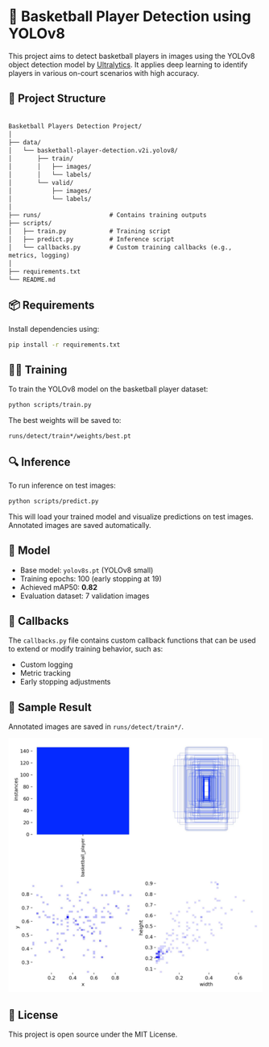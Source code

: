 # 🏀 Basketball Player Detection using YOLOv8

This project aims to detect basketball players in images using the YOLOv8 object detection model by [Ultralytics](https://github.com/ultralytics/ultralytics). It applies deep learning to identify players in various on-court scenarios with high accuracy.

## 📂 Project Structure

```

Basketball Players Detection Project/
│
├── data/
│   └── basketball-player-detection.v2i.yolov8/
│       ├── train/
│       │   ├── images/
│       │   └── labels/
│       └── valid/
│           ├── images/
│           └── labels/
│
├── runs/                   # Contains training outputs
├── scripts/
│   ├── train.py            # Training script
│   ├── predict.py          # Inference script
│   └── callbacks.py        # Custom training callbacks (e.g., metrics, logging)
│
├── requirements.txt
└── README.md

````

## 📦 Requirements

Install dependencies using:

```bash
pip install -r requirements.txt
````

## 🏋️‍♂️ Training

To train the YOLOv8 model on the basketball player dataset:

```bash
python scripts/train.py
```

The best weights will be saved to:

```
runs/detect/train*/weights/best.pt
```

## 🔍 Inference

To run inference on test images:

```bash
python scripts/predict.py
```

This will load your trained model and visualize predictions on test images. Annotated images are saved automatically.

## 🧠 Model

* Base model: `yolov8s.pt` (YOLOv8 small)
* Training epochs: 100 (early stopping at 19)
* Achieved mAP50: **0.82**
* Evaluation dataset: 7 validation images

## 🔁 Callbacks

The `callbacks.py` file contains custom callback functions that can be used to extend or modify training behavior, such as:

* Custom logging
* Metric tracking
* Early stopping adjustments

## 📸 Sample Result

Annotated images are saved in `runs/detect/train*/`.

![Sample Output](runs/detect/train12/labels.jpg)

## 📄 License

This project is open source under the MIT License.

